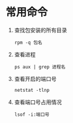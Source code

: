 #  常用命令

1. 查找包安装的所有目录

   `rpm -q 包名`

2. 查看进程

   `ps aux | grep 进程名`

3. 查看开启的端口号

   `netstat -tlnp`
   
4. 查看端口号占用情况

   `lsof -i:端口号`


